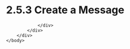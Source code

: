 <html dir="LTR" xmlns:mshelp="http://msdn.microsoft.com/mshelp" xmlns:ddue="http://ddue.schemas.microsoft.com/authoring/2003/5" xmlns:xlink="http://www.w3.org/1999/xlink" xmlns:tool="http://www.microsoft.com/tooltip">
    <head>
        <meta http-equiv="Content-Type" content="text/html; CHARSET=utf-8"></meta>
        <meta name="save" content="history"></meta>
        <title>2.5.3 Create a Message</title>
        <xml>
            <mshelp:toctitle title="2.5.3 Create a Message"></mshelp:toctitle>
            <mshelp:rltitle title="[MS-OXPROTO]: Create a Message"></mshelp:rltitle>
            <mshelp:keyword index="A" term="9f011f97-a468-422c-a65d-0df484b07106"></mshelp:keyword>
            <mshelp:attr name="DCSext.ContentType" value="open specification"></mshelp:attr>
            <mshelp:attr name="AssetID" value="9f011f97-a468-422c-a65d-0df484b07106"></mshelp:attr>
            <mshelp:attr name="TopicType" value="kbRef"></mshelp:attr>
            <mshelp:attr name="DCSext.Title" value="[MS-OXPROTO]: Create a Message" />
        </xml>
    </head>
    <body>
        <div id="header">
            <h1 class="heading">2.5.3 Create a Message</h1>
        </div>
        <div id="mainSection">
            <div id="mainBody">
                <div id="allHistory" class="saveHistory"></div>
                <div id="sectionSection0" class="section" name="collapseableSection">
                    


                </div>
            </div>
        </div>
    </body>
</html>